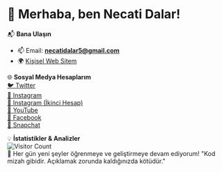 # 👋 Merhaba, ben Necati Dalar!

📬 **Bana Ulaşın**  
- 📫 Email: **necatidalar5@gmail.com**  
- 🌍 [Kişisel Web Sitem](http://necatidalar.wuaze.com/)  

🌐 **Sosyal Medya Hesaplarım**  
[🐦 Twitter](https://twitter.com/necatidalar_)  
[📸 Instagram](https://www.instagram.com/necatidalar_)  
[📸 Instagram (İkinci Hesap)](https://www.instagram.com/necatii362)  
[🎥 YouTube](https://www.youtube.com/@necatidalar5)  
[📘 Facebook](https://www.facebook.com/Necatidalar1905)  
[👻 Snapchat](https://www.snapchat.com/add/necatidalar)  

💡 **İstatistikler & Analizler**  
![Visitor Count](https://komarev.com/ghpvc/?username=kullaniciadiniz&color=blue&style=flat-square)  
🎯 Her gün yeni şeyler öğrenmeye ve geliştirmeye devam ediyorum!
"Kod mizah gibidir. Açıklamak zorunda kaldığınızda kötüdür."
